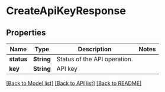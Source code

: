# CreateApiKeyResponse

## Properties

Name | Type | Description | Notes
------------ | ------------- | ------------- | -------------
**status** | **String** | Status of the API operation. | 
**key** | **String** | API key | 

[[Back to Model list]](../README.md#documentation-for-models) [[Back to API list]](../README.md#documentation-for-api-endpoints) [[Back to README]](../README.md)


